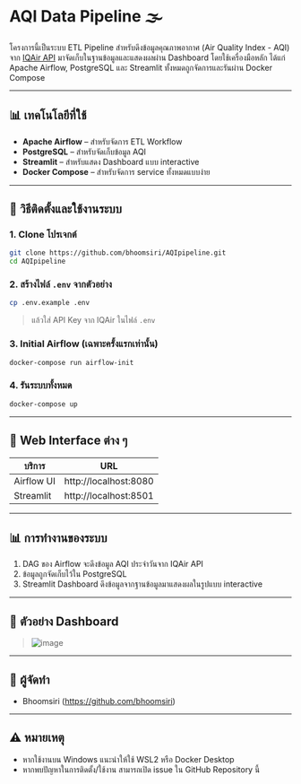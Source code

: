 # AQI Data Pipeline 🌫️

โครงการนี้เป็นระบบ ETL Pipeline สำหรับดึงข้อมูลคุณภาพอากาศ (Air Quality Index - AQI) จาก [IQAir API](https://www.iqair.com/) มาจัดเก็บในฐานข้อมูลและแสดงผลผ่าน Dashboard โดยใช้เครื่องมือหลัก ได้แก่ Apache Airflow, PostgreSQL และ Streamlit ทั้งหมดถูกจัดการและรันผ่าน Docker Compose

---

## 📊 เทคโนโลยีที่ใช้

- **Apache Airflow** – สำหรับจัดการ ETL Workflow
- **PostgreSQL** – สำหรับจัดเก็บข้อมูล AQI
- **Streamlit** – สำหรับแสดง Dashboard แบบ interactive
- **Docker Compose** – สำหรับจัดการ service ทั้งหมดแบบง่าย

---

## 🚀 วิธีติดตั้งและใช้งานระบบ

### 1. Clone โปรเจกต์
```bash
git clone https://github.com/bhoomsiri/AQIpipeline.git
cd AQIpipeline
```

### 2. สร้างไฟล์ `.env` จากตัวอย่าง
```bash
cp .env.example .env
```
> แล้วใส่ API Key จาก IQAir ในไฟล์ `.env`

### 3. Initial Airflow (เฉพาะครั้งแรกเท่านั้น)
```bash
docker-compose run airflow-init
```

### 4. รันระบบทั้งหมด
```bash
docker-compose up
```

---

## 🔗 Web Interface ต่าง ๆ

| บริการ         | URL                    |
|----------------|-------------------------|
| Airflow UI     | http://localhost:8080  |
| Streamlit      | http://localhost:8501  |

---

## 📊 การทำงานของระบบ

1. DAG ของ Airflow จะดึงข้อมูล AQI ประจำวันจาก IQAir API
2. ข้อมูลถูกจัดเก็บไว้ใน PostgreSQL
3. Streamlit Dashboard ดึงข้อมูลจากฐานข้อมูลมาแสดงผลในรูปแบบ interactive

---

## 📸 ตัวอย่าง Dashboard

> ![image](https://github.com/user-attachments/assets/8435ee89-73c6-475b-bbe7-df2047c28c87)


---

## 🙋️ ผู้จัดทำ

- Bhoomsiri (https://github.com/bhoomsiri)

---

## ⚠️ หมายเหตุ

- หากใช้งานบน Windows แนะนำให้ใช้ WSL2 หรือ Docker Desktop
- หากพบปัญหาในการติดตั้ง/ใช้งาน สามารถเปิด issue ใน GitHub Repository นี้
